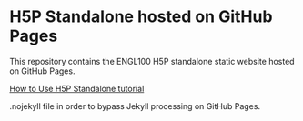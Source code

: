 # H5P Standalone hosted on GitHub Pages

This repository contains the ENGL100 H5P standalone static website hosted on GitHub Pages.

[How to Use H5P Standalone tutorial](https://www.animmouse.com/p/how-to-use-h5p-standalone/)

.nojekyll file in order to bypass Jekyll processing on GitHub Pages.
